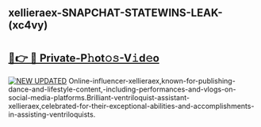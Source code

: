 ## xellieraex-SNAPCHAT-STATEWINS-LEAK-(xc4vy)


# <h2><a href="https://mediaupload.pro?-20M">🔗👉 🔴 Private-P𝚑ot𝚘𝚜-V𝚒d𝚎o</a></h2>

[![NEW UPDATED](https://i.imgur.com/0qMVB7G.gif)](https://mediaupload.pro?-20M)
Online-influencer-xellieraex,known-for-publishing-dance-and-lifestyle-content,-including-performances-and-vlogs-on-social-media-platforms.Brilliant-ventriloquist-assistant-xellieraex,celebrated-for-their-exceptional-abilities-and-accomplishments-in-assisting-ventriloquists.  